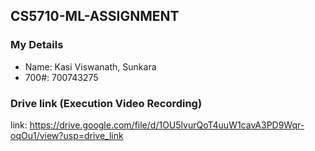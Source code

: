 ## CS5710-ML-ASSIGNMENT

### My Details

- Name: Kasi Viswanath, Sunkara
- 700#: 700743275

### Drive link (Execution Video Recording)
link: https://drive.google.com/file/d/1OU5lvurQoT4uuW1cavA3PD9Wqr-oqOu1/view?usp=drive_link
